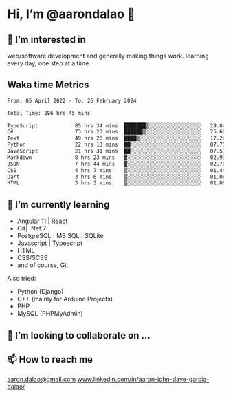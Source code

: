# __Hi, I’m @aarondalao__ 👋 
## 👀 I’m interested in 
web/software development and generally making things work.
learning every day, one step at a time. 

## Waka time Metrics
<!--START_SECTION:waka-->

```txt
From: 05 April 2022 - To: 26 February 2024

Total Time: 286 hrs 45 mins

TypeScript            85 hrs 34 mins  ███████▒░░░░░░░░░░░░░░░░░   29.84 %
C#                    73 hrs 23 mins  ██████▒░░░░░░░░░░░░░░░░░░   25.60 %
Text                  49 hrs 26 mins  ████▒░░░░░░░░░░░░░░░░░░░░   17.24 %
Python                22 hrs 13 mins  ██░░░░░░░░░░░░░░░░░░░░░░░   07.75 %
JavaScript            21 hrs 31 mins  ██░░░░░░░░░░░░░░░░░░░░░░░   07.51 %
Markdown              8 hrs 23 mins   ▓░░░░░░░░░░░░░░░░░░░░░░░░   02.93 %
JSON                  7 hrs 44 mins   ▓░░░░░░░░░░░░░░░░░░░░░░░░   02.70 %
CSS                   4 hrs 7 mins    ▒░░░░░░░░░░░░░░░░░░░░░░░░   01.44 %
Dart                  3 hrs 6 mins    ▒░░░░░░░░░░░░░░░░░░░░░░░░   01.08 %
HTML                  3 hrs 3 mins    ▒░░░░░░░░░░░░░░░░░░░░░░░░   01.06 %
```

<!--END_SECTION:waka-->

## 🌱 I’m currently learning 

- Angular 11 | React 
- C#| .Net 7
- PostgreSQL | MS SQL | SQLite
- Javascript | Typescript
- HTML 
- CSS/SCSS
- and of course, Git 


Also tried:
- Python (Django)
- C++ (mainly for Arduino Projects)
- PHP
- MySQL (PHPMyAdmin)


## 💞️ I’m looking to collaborate on ...

## 📫 How to reach me 
aaron.dalao@gmail.com
www.linkedin.com/in/aaron-john-dave-garcia-dalao/

<!---
aarondalao/aarondalao is a ✨ special ✨ repository because its `README.md` (this file) appears on your GitHub profile.
You can click the Preview link to take a look at your changes.
--->
